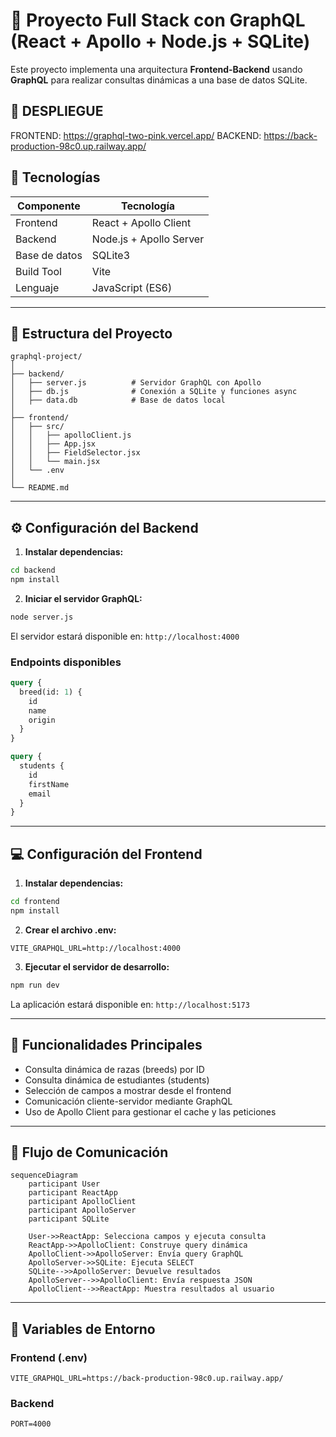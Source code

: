 # 🚀 Proyecto Full Stack con GraphQL (React + Apollo + Node.js + SQLite)

Este proyecto implementa una arquitectura **Frontend-Backend** usando **GraphQL** para realizar consultas dinámicas a una base de datos SQLite.
## 🧩 DESPLIEGUE
FRONTEND: https://graphql-two-pink.vercel.app/
BACKEND: https://back-production-98c0.up.railway.app/
## 🧩 Tecnologías

| Componente | Tecnología |
|-------------|-------------|
| Frontend | React + Apollo Client |
| Backend | Node.js + Apollo Server |
| Base de datos | SQLite3 |
| Build Tool | Vite |
| Lenguaje | JavaScript (ES6) |

---

## 📁 Estructura del Proyecto

```
graphql-project/
│
├── backend/
│   ├── server.js          # Servidor GraphQL con Apollo
│   ├── db.js              # Conexión a SQLite y funciones async
│   ├── data.db            # Base de datos local
│
├── frontend/
│   ├── src/
│   │   ├── apolloClient.js
│   │   ├── App.jsx
│   │   ├── FieldSelector.jsx
│   │   └── main.jsx
│   └── .env
│
└── README.md
```

---

## ⚙️ Configuración del Backend

1. **Instalar dependencias:**
```bash
cd backend
npm install
```

2. **Iniciar el servidor GraphQL:**
```bash
node server.js
```

El servidor estará disponible en: `http://localhost:4000`

### Endpoints disponibles
```graphql
query {
  breed(id: 1) {
    id
    name
    origin
  }
}

query {
  students {
    id
    firstName
    email
  }
}
```

---

## 💻 Configuración del Frontend

1. **Instalar dependencias:**
```bash
cd frontend
npm install
```

2. **Crear el archivo .env:**
```env
VITE_GRAPHQL_URL=http://localhost:4000
```

3. **Ejecutar el servidor de desarrollo:**
```bash
npm run dev
```

La aplicación estará disponible en: `http://localhost:5173`

---

## 🧠 Funcionalidades Principales

- Consulta dinámica de razas (breeds) por ID
- Consulta dinámica de estudiantes (students)
- Selección de campos a mostrar desde el frontend
- Comunicación cliente-servidor mediante GraphQL
- Uso de Apollo Client para gestionar el cache y las peticiones

---

## 🔗 Flujo de Comunicación

```mermaid
sequenceDiagram
    participant User
    participant ReactApp
    participant ApolloClient
    participant ApolloServer
    participant SQLite

    User->>ReactApp: Selecciona campos y ejecuta consulta
    ReactApp->>ApolloClient: Construye query dinámica
    ApolloClient->>ApolloServer: Envía query GraphQL
    ApolloServer->>SQLite: Ejecuta SELECT
    SQLite-->>ApolloServer: Devuelve resultados
    ApolloServer-->>ApolloClient: Envía respuesta JSON
    ApolloClient-->>ReactApp: Muestra resultados al usuario
```

---

## 📡 Variables de Entorno

### Frontend (.env)
```env
VITE_GRAPHQL_URL=https://back-production-98c0.up.railway.app/
```

### Backend
```env
PORT=4000
```
